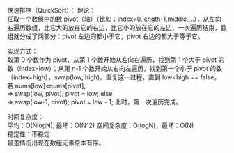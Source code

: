 快速排序（QuickSort）：
理论：  
任取一个数组中的数 pivot（轴）（比如：index=0,length-1,middle,...），从左向右遍历数组，比它大的放在它的右边，比它小的放在它的左边，一次遍历结束，数组就分成了两部分：pivot 左边的都小于它，pivot 右边的都大于等于它。  
  
实现方式：  
取第 0 个数作为 pivot，从第 1 个数开始从左向右遍历，找到第 1 个大于 pivot 的数（index=low）；从第 n-1 个数开始从右向左遍历，找到第一个小于 pivot 的数（index=high），swap(low, high)。重复这一过程，直到 low<high == false。  
若 nums[low]<nums[pivot],  
=> swap(low, pivot);  pivot = low;
else  
=> swap(low-1, pivot); pivot = low - 1;
此时，第一次遍历完成。  
  
时间复杂度：  
平均：O(NlogN), 最坏：O(N^2)
空间复杂度：O(logN)，最坏：O(N)  
稳定性：不稳定  
最差情况出现在数组元素原本有序。  